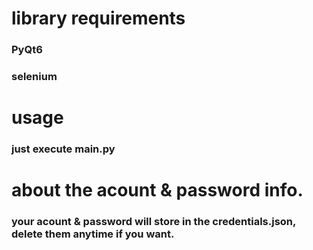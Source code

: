 # library requirements
### PyQt6
### selenium

# usage
### just execute main.py

# about the acount & password info.
### your acount & password will store in the credentials.json, delete them anytime if you want.

